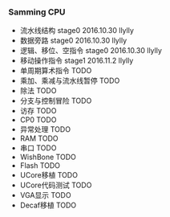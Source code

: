 ### Samming CPU

+ 流水线结构 stage0 2016.10.30 llylly
+ 数据旁路 stage0 2016.10.30 llylly
+ 逻辑、移位、空指令 stage0 2016.10.30 llylly
+ 移动操作指令 stage1 2016.11.2 llylly
+ 单周期算术指令 TODO
+ 乘加、乘减与流水线暂停 TODO
+ 除法 TODO
+ 分支与控制冒险 TODO
+ 访存 TODO
+ CP0 TODO
+ 异常处理 TODO
+ RAM TODO
+ 串口 TODO
+ WishBone TODO
+ Flash TODO
+ UCore移植 TODO
+ UCore代码测试 TODO
+ VGA显示 TODO
+ Decaf移植 TODO